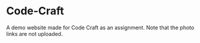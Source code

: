 # Code-Craft
A demo website made for Code Craft as an assignment. 
Note that the photo links are not uploaded.
